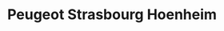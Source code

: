 ---
title: "Peugeot Strasbourg Hoenheim"
url: /hoenheim/peugeot-strasbourg-hoenheim/
shop: Autohaus
---